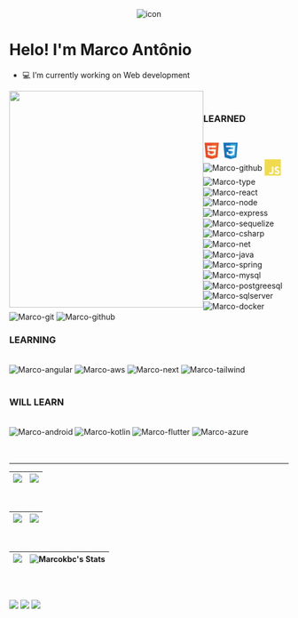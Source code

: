 <div align="center">
  <img src="https://techstack-generator.vercel.app/github-icon.svg" alt="icon" width="65" height="65" />
</div>

# Helo! I'm Marco Antônio
 
 <div>
  
  
- 💻 I’m currently working on Web development
  
  
</div>

<img src="https://user-images.githubusercontent.com/88397083/234949822-fa66acbb-f982-41ac-a392-6e329e820408.png" align="left" width="350em" height="390em">
<br>

### LEARNED
  
  <div style="display: inline_block"><br>
    
  <img align="center" alt="Marco-HTML" height="30" width="30" src="https://raw.githubusercontent.com/devicons/devicon/master/icons/html5/html5-original.svg">
  <img align="center" alt="Marco-CSS" height="30" width="30" src="https://raw.githubusercontent.com/devicons/devicon/master/icons/css3/css3-original.svg">
  <img align="center" alt="Marco-github" height="30" width="30" src="https://cdn.jsdelivr.net/gh/devicons/devicon/icons/bootstrap/bootstrap-original.svg" />
  <img align="center" alt="Marco-Js" height="30" width="30" src="https://raw.githubusercontent.com/devicons/devicon/master/icons/javascript/javascript-plain.svg">
  <img align="center" alt="Marco-type" height="30" width="30" src="https://cdn.jsdelivr.net/gh/devicons/devicon/icons/typescript/typescript-original.svg"  />
  <img align="center" alt="Marco-react" height="30" width="30" src="https://cdn.jsdelivr.net/gh/devicons/devicon/icons/react/react-original.svg" />
  <img align="center" alt="Marco-node" height="30" width="30" src="https://cdn.jsdelivr.net/gh/devicons/devicon@latest/icons/nodejs/nodejs-original.svg" />
  <img align="center" alt="Marco-express" height="30" width="30" src="https://cdn.jsdelivr.net/gh/devicons/devicon@latest/icons/express/express-original-wordmark.svg" />
  <img align="center" alt="Marco-sequelize" height="30" width="30" src="https://cdn.jsdelivr.net/gh/devicons/devicon@latest/icons/sequelize/sequelize-original.svg" />
  <img align="center" alt="Marco-csharp" height="30" width="30" src="https://cdn.jsdelivr.net/gh/devicons/devicon/icons/csharp/csharp-original.svg" />
  <img align="center" alt="Marco-net" height="30" width="30" src="https://cdn.jsdelivr.net/gh/devicons/devicon/icons/dotnetcore/dotnetcore-original.svg" />
  <img align="center" alt="Marco-java" height="30" width="30" src="https://cdn.jsdelivr.net/gh/devicons/devicon/icons/java/java-original.svg" />
  <img align="center" alt="Marco-spring" height="30" width="30" src="https://cdn.jsdelivr.net/gh/devicons/devicon/icons/spring/spring-original-wordmark.svg" />
  <img align="center" alt="Marco-mysql" height="30" width="30" src="https://cdn.jsdelivr.net/gh/devicons/devicon/icons/mysql/mysql-original.svg" />
  <img align="center" alt="Marco-postgreesql" height="30" width="30" src="https://cdn.jsdelivr.net/gh/devicons/devicon/icons/postgresql/postgresql-plain-wordmark.svg"/>
  <img align="center" alt="Marco-sqlserver" height="30" width="30" src="https://cdn.jsdelivr.net/gh/devicons/devicon/icons/microsoftsqlserver/microsoftsqlserver-plain-wordmark.svg"  />
  <img align="center" alt="Marco-docker" height="30" width="30" src="https://cdn.jsdelivr.net/gh/devicons/devicon/icons/docker/docker-original.svg"  />
  <img align="center" alt="Marco-git" height="30" width="30" src="https://cdn.jsdelivr.net/gh/devicons/devicon/icons/git/git-original.svg" />
  <img align="center" alt="Marco-github" height="30" width="30" src="https://cdn.jsdelivr.net/gh/devicons/devicon/icons/github/github-original.svg" />
    
    
                                                                                                                                                 
</div>

### LEARNING
  
  <div style="display: inline_block"><br>
  <img align="center" alt="Marco-angular" height="30" width="30" src="https://cdn.jsdelivr.net/gh/devicons/devicon/icons/angularjs/angularjs-plain.svg" />
  <img align="center" alt="Marco-aws" height="30" width="30" src="https://cdn.jsdelivr.net/gh/devicons/devicon@latest/icons/amazonwebservices/amazonwebservices-original-wordmark.svg" />
  <img align="center" alt="Marco-next" height="30" width="30" src="https://cdn.jsdelivr.net/gh/devicons/devicon/icons/nextjs/nextjs-original.svg"  />  
  <img align="center" alt="Marco-tailwind" height="30" width="30" src="https://cdn.jsdelivr.net/gh/devicons/devicon@latest/icons/tailwindcss/tailwindcss-original.svg"/>
</div>
<br>


  
  ### WILL LEARN
  
  <div style="display: inline_block"><br>
  <img align="center" alt="Marco-android" height="30" width="30" src="https://cdn.jsdelivr.net/gh/devicons/devicon/icons/android/android-original.svg" />
  <img align="center" alt="Marco-kotlin" height="30" width="30" src="https://cdn.jsdelivr.net/gh/devicons/devicon/icons/kotlin/kotlin-original.svg" />
  <img align="center" alt="Marco-flutter" height="30" width="30" src="https://cdn.jsdelivr.net/gh/devicons/devicon/icons/flutter/flutter-original.svg"  />
  <img align="center" alt="Marco-azure" height="30" width="30" src="https://cdn.jsdelivr.net/gh/devicons/devicon/icons/azure/azure-original.svg" /> 
</div>
<br>
<br>
<hr>

|![](http://github-profile-summary-cards.vercel.app/api/cards/repos-per-language?username=Marcokbc&theme=dark)|![](http://github-profile-summary-cards.vercel.app/api/cards/most-commit-language?username=Marcokbc&theme=dark)|
|---|---|
<br>



|![](http://github-profile-summary-cards.vercel.app/api/cards/profile-details?username=Marcokbc&theme=dark)|![](http://github-profile-summary-cards.vercel.app/api/cards/productive-time?username=Marcokbc&theme=dark&utcOffset=-3)|
|---|---|
<br>

|![](https://github-readme-streak-stats.herokuapp.com/?user=Marcokbc&theme=dark&hide_border=false)|![Marcokbc's Stats](https://github-readme-stats.vercel.app/api?username=Marcokbc&theme=dark&show_icons=true&hide_border=true&count_private=true)
|---|---|
<br>
  

  

  
  ##
  
  <div> 
  <a href="https://www.instagram.com/marcoantonio.dev/" target="_blank"><img src="https://img.shields.io/badge/-Instagram-%23E4405F?style=for-the-badge&logo=instagram&logoColor=white" target="_blank"></a>
  <a href = "mailto:marcoantonio.desenvolvedor@gmail.com"><img src="https://img.shields.io/badge/-Gmail-%23333?style=for-the-badge&logo=gmail&logoColor=white" target="_blank"></a>
  <a href="https://www.linkedin.com/in/marco-antonio-meira-dev/" target="_blank"><img src="https://img.shields.io/badge/LinkedIn-0077B5?style=for-the-badge&logo=linkedin&logoColor=white" target="_blank"></a>
 
</div>

